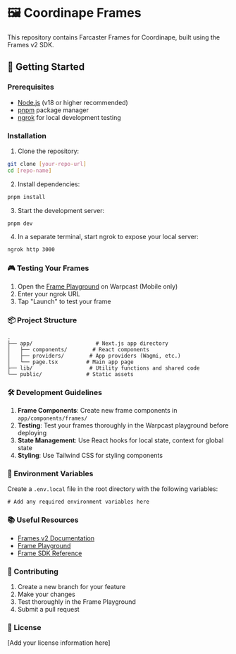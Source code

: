 # 🖼️ Coordinape Frames

This repository contains Farcaster Frames for Coordinape, built using the Frames v2 SDK.

## 🚀 Getting Started

### Prerequisites

- [Node.js](https://nodejs.org/) (v18 or higher recommended)
- [pnpm](https://pnpm.io/) package manager
- [ngrok](https://ngrok.com/) for local development testing

### Installation

1. Clone the repository:

```bash
git clone [your-repo-url]
cd [repo-name]
```

2. Install dependencies:

```bash
pnpm install
```

3. Start the development server:

```bash
pnpm dev
```

4. In a separate terminal, start ngrok to expose your local server:

```bash
ngrok http 3000
```

### 🎮 Testing Your Frames

1. Open the [Frame Playground](https://warpcast.com/~/developers/frame-playground) on Warpcast (Mobile only)
2. Enter your ngrok URL
3. Tap "Launch" to test your frame

### 📦 Project Structure

```
.
├── app/                    # Next.js app directory
│   ├── components/        # React components
│   ├── providers/        # App providers (Wagmi, etc.)
│   └── page.tsx         # Main app page
├── lib/                  # Utility functions and shared code
└── public/              # Static assets
```

### 🛠️ Development Guidelines

1. **Frame Components**: Create new frame components in `app/components/frames/`
2. **Testing**: Test your frames thoroughly in the Warpcast playground before deploying
3. **State Management**: Use React hooks for local state, context for global state
4. **Styling**: Use Tailwind CSS for styling components

### 🔑 Environment Variables

Create a `.env.local` file in the root directory with the following variables:

```env
# Add any required environment variables here
```

### 📚 Useful Resources

- [Frames v2 Documentation](https://github.com/farcasterxyz/frames/wiki/frames-v2-developer-playground-preview)
- [Frame Playground](https://warpcast.com/~/developers/frame-playground)
- [Frame SDK Reference](https://github.com/farcasterxyz/frames/)

### 🤝 Contributing

1. Create a new branch for your feature
2. Make your changes
3. Test thoroughly in the Frame Playground
4. Submit a pull request

### 📝 License

[Add your license information here]
